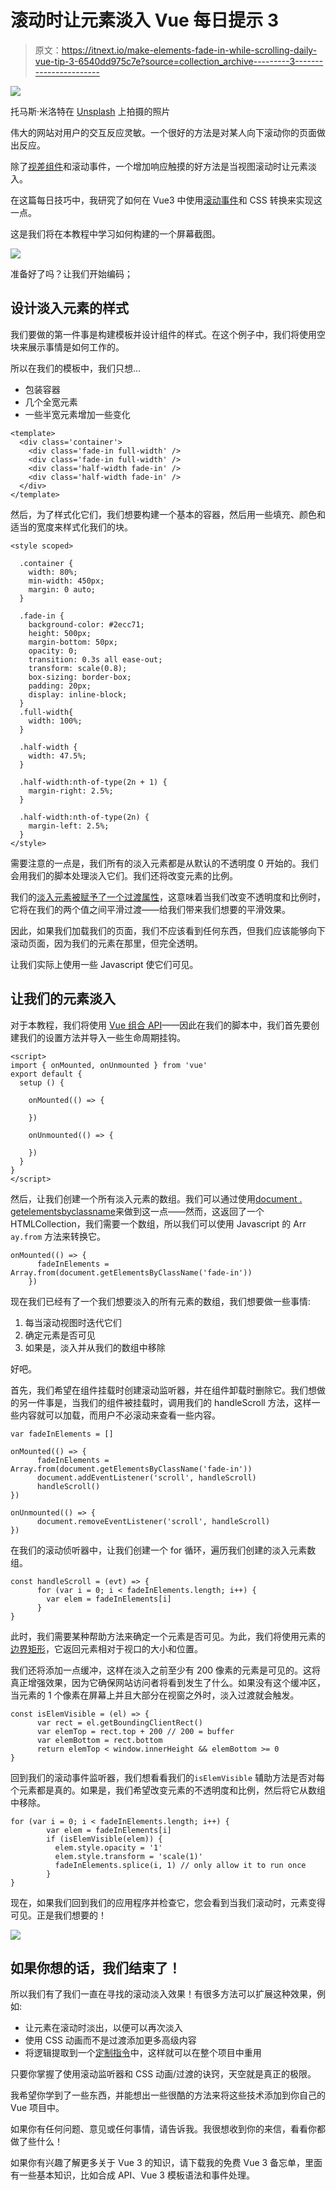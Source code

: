 # 滚动时让元素淡入 Vue 每日提示 3

> 原文：<https://itnext.io/make-elements-fade-in-while-scrolling-daily-vue-tip-3-6540dd975c7e?source=collection_archive---------3----------------------->

![](img/22e3803a76756d074bdb50249ae2a177.png)

托马斯·米洛特在 [Unsplash](https://unsplash.com?utm_source=medium&utm_medium=referral) 上拍摄的照片

伟大的网站对用户的交互反应灵敏。一个很好的方法是对某人向下滚动你的页面做出反应。

除了[视差组件](https://learnvue.co/2020/04/a-beautiful-parallax-scrolling-effect-in-vuejs-daily-vue-tips-2/)和滚动事件，一个增加响应触摸的好方法是当视图滚动时让元素淡入。

在这篇每日技巧中，我研究了如何在 Vue3 中使用[滚动事件](https://learnvue.co/2020/01/a-vue-event-handling-cheatsheet-the-essentials)和 CSS 转换来实现这一点。

这是我们将在本教程中学习如何构建的一个屏幕截图。

![](img/6d33509b0c5359931aa9c5204ee1c314.png)

准备好了吗？让我们开始编码；

## 设计淡入元素的样式

我们要做的第一件事是构建模板并设计组件的样式。在这个例子中，我们将使用空块来展示事情是如何工作的。

所以在我们的模板中，我们只想…

*   包装容器
*   几个全宽元素
*   一些半宽元素增加一些变化

```
<template>
  <div class='container'>
    <div class='fade-in full-width' />
    <div class='fade-in full-width' />
    <div class='half-width fade-in' />
    <div class='half-width fade-in' />
  </div>
</template>
```

然后，为了样式化它们，我们想要构建一个基本的容器，然后用一些填充、颜色和适当的宽度来样式化我们的块。

```
<style scoped>

  .container {
    width: 80%;
    min-width: 450px;
    margin: 0 auto;
  }

  .fade-in {
    background-color: #2ecc71;
    height: 500px;
    margin-bottom: 50px;
    opacity: 0;
    transition: 0.3s all ease-out;
    transform: scale(0.8);
    box-sizing: border-box;
    padding: 20px;
    display: inline-block;
  }
  .full-width{
    width: 100%;
  }

  .half-width {
    width: 47.5%;
  }

  .half-width:nth-of-type(2n + 1) {
    margin-right: 2.5%;
  }

  .half-width:nth-of-type(2n) {
    margin-left: 2.5%;
  }
</style>
```

需要注意的一点是，我们所有的淡入元素都是从默认的不透明度 0 开始的。我们会用我们的脚本处理淡入它们。我们还将改变元素的比例。

我们的[淡入元素被赋予了一个过渡属性](https://learnvue.co/2020/02/vuejs-animations-for-beginners/)，这意味着当我们改变不透明度和比例时，它将在我们的两个值之间平滑过渡——给我们带来我们想要的平滑效果。

因此，如果我们加载我们的页面，我们不应该看到任何东西，但我们应该能够向下滚动页面，因为我们的元素在那里，但完全透明。

让我们实际上使用一些 Javascript 使它们可见。

## 让我们的元素淡入

对于本教程，我们将使用 [Vue 组合 API](https://learnvue.co/2019/12/a-first-look-at-vue3-a-vue-composition-api-tutorial/)——因此在我们的脚本中，我们首先要创建我们的设置方法并导入一些生命周期挂钩。

```
<script>
import { onMounted, onUnmounted } from 'vue'
export default {
  setup () {

    onMounted(() => {

    })

    onUnmounted(() => {

    })
  }
}
</script>
```

然后，让我们创建一个所有淡入元素的数组。我们可以通过使用[document . getelementsbyclassname](https://developer.mozilla.org/en-US/docs/Web/API/Document/getElementsByClassName)来做到这一点——然而，这返回了一个 HTMLCollection，我们需要一个数组，所以我们可以使用 Javascript 的 Arr `ay.from` 方法来转换它。

```
onMounted(() => {
      fadeInElements = Array.from(document.getElementsByClassName('fade-in'))
    })
```

现在我们已经有了一个我们想要淡入的所有元素的数组，我们想要做一些事情:

1.  每当滚动视图时迭代它们
2.  确定元素是否可见
3.  如果是，淡入并从我们的数组中移除

好吧。

首先，我们希望在组件挂载时创建滚动监听器，并在组件卸载时删除它。我们想做的另一件事是，当我们的组件被挂载时，调用我们的 handleScroll 方法，这样一些内容就可以加载，而用户不必滚动来查看一些内容。

```
var fadeInElements = []

onMounted(() => {
      fadeInElements = Array.from(document.getElementsByClassName('fade-in'))
      document.addEventListener('scroll', handleScroll)
      handleScroll()
})

onUnmounted(() => {
      document.removeEventListener('scroll', handleScroll)
})
```

在我们的滚动侦听器中，让我们创建一个 for 循环，遍历我们创建的淡入元素数组。

```
const handleScroll = (evt) => {
      for (var i = 0; i < fadeInElements.length; i++) {
        var elem = fadeInElements[i]
      }
}
```

此时，我们需要某种帮助方法来确定一个元素是否可见。为此，我们将使用元素的[边界矩形](https://developer.mozilla.org/en-US/docs/Web/API/Element/getBoundingClientRect)，它返回元素相对于视口的大小和位置。

我们还将添加一点缓冲，这样在淡入之前至少有 200 像素的元素是可见的。这将真正增强效果，因为它确保网站访问者将看到发生了什么。如果没有这个缓冲区，当元素的 1 个像素在屏幕上并且大部分在视窗之外时，淡入过渡就会触发。

```
const isElemVisible = (el) => {
      var rect = el.getBoundingClientRect()
      var elemTop = rect.top + 200 // 200 = buffer
      var elemBottom = rect.bottom
      return elemTop < window.innerHeight && elemBottom >= 0
}
```

回到我们的滚动事件监听器，我们想看看我们的`isElemVisible` 辅助方法是否对每个元素都是真的。如果是，我们希望改变元素的不透明度和比例，然后将它从数组中移除。

```
for (var i = 0; i < fadeInElements.length; i++) {
        var elem = fadeInElements[i]
        if (isElemVisible(elem)) {
          elem.style.opacity = '1'
          elem.style.transform = 'scale(1)'
          fadeInElements.splice(i, 1) // only allow it to run once
        }
}
```

现在，如果我们回到我们的应用程序并检查它，您会看到当我们滚动时，元素变得可见。正是我们想要的！

![](img/b0eacc82ac7b50bb286c5f16ec66e4ca.png)

## 如果你想的话，我们结束了！

所以我们有了我们一直在寻找的滚动淡入效果！有很多方法可以扩展这种效果，例如:

*   让元素在滚动时淡出，以便可以再次淡入
*   使用 CSS 动画而不是过渡添加更多高级内容
*   将逻辑提取到一个[定制指令](https://learnvue.co/2020/01/creating-your-first-vuejs-custom-directive/)中，这样就可以在整个项目中重用

只要你掌握了使用滚动监听器和 CSS 动画/过渡的诀窍，天空就是真正的极限。

我希望你学到了一些东西，并能想出一些很酷的方法来将这些技术添加到你自己的 Vue 项目中。

如果你有任何问题、意见或任何事情，请告诉我。我很想收到你的来信，看看你都做了些什么！

如果你有兴趣了解更多关于 Vue 3 的知识，请下载我的免费 Vue 3 备忘单，里面有一些基本知识，比如合成 API、Vue 3 模板语法和事件处理。